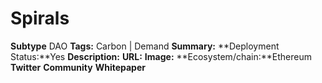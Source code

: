 # Spirals
**Subtype** DAO
**Tags:** Carbon | Demand
**Summary:**
**Deployment Status:**Yes
**Description:**
**URL:**
**Image:**
**Ecosystem/chain:**Ethereum
**Twitter**
**Community**
**Whitepaper**
